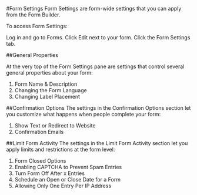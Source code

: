 #Form Settings
Form Settings are form-wide settings that you can apply from the Form Builder.

To access Form Settings:

Log in and go to Forms.
Click Edit next to your form.
Click the Form Settings tab.

##General Properties

At the very top of the Form Settings pane are settings that control several general properties about your form:

1. Form Name & Description
2. Changing the Form Language
3. Changing Label Placement

##Confirmation Options
The settings in the Confirmation Options section let you customize what happens when people complete your form:

1. Show Text or Redirect to Website
2. Confirmation Emails

##Limit Form Activity
The settings in the Limit Form Activity section let you apply limits and restrictions at the form level:

1. Form Closed Options
2. Enabling CAPTCHA to Prevent Spam Entries
3. Turn Form Off After x Entries
4. Schedule an Open or Close Date for a Form
5. Allowing Only One Entry Per IP Address